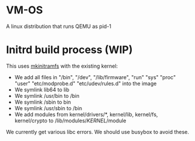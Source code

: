 # VM-OS
A linux distribution that runs QEMU as pid-1


# Initrd build process (WIP)
This uses [mkinitramfs](https://github.com/venomlinux/mkinitramfs) with the existing kernel:
- We add all files in "/bin", "/dev", "/lib/firmware", "run" "sys" "proc" "user" "etc/modprobe.d" "etc/udev/rules.d" into the image
- We symlink lib64 to lib
- We symlink /usr/bin to /bin
- We symlink /sbin to bin
- We symlink /usr/sbin to /bin
- We add modules from kernel/drivers/*, kernel/lib, kernel/fs, kernel/crypto to /lib/modules/$KERNEL/$module

We currently get various libc errors. We should use busybox to avoid these.